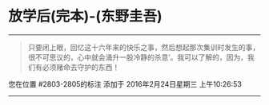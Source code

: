 # 放学后(完本)-(东野圭吾)

---

> 只要闭上眼，回忆这十六年来的快乐之事，然后想起那次集训时发生的事，很不可思议的，心中就会涌升一股冷静的杀意’。我可以了解的，因为，我们有必须赌命去守护的东西！

您在位置 #2803-2805的标注 添加于 2016年2月24日星期三 上午10:26:53

---

